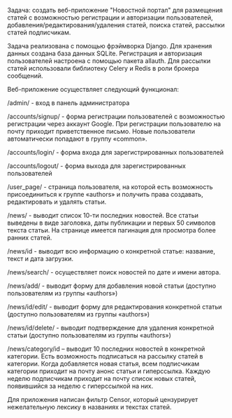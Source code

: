 Задача: создать веб-приложение "Новостной портал" для размещения статей с возможностью регистрации и авторизации пользователей, добавления/редактирования/удаления статей, поиска статей, рассылки статей подписчикам.

Задача реализована с помощью фрэймворка Django. Для хранения данных создана база данных SQLite. Регистрация и авторизация пользователей настроена с помощью пакета allauth. Для рассылки статей использовали библиотеку Celery и Redis в роли брокера сообщений.

Веб-приложение осуществляет следующий функционал:

/admin/ - вход в панель администратора

/accounts/signup/ - форма регистрации пользователей с возможностью регистрации через аккаунт Google. При регистрации пользователю на почту приходит приветственное письмо. Новые пользователи автоматически попадают в группу «common».

/accounts/login/ - форма входа для зарегистрированных пользователей

/accounts/logout/ - форма выхода для зарегистрированных пользователей

/user_page/ - страница пользователя, на которой есть возможность присоединиться к группе «authors» и получить права создавать, редактировать и удалять статьи.

/news/ - выводит список 10-ти последних новостей. Все статьи выведены в виде заголовка, даты публикации и первых 50 символов текста статьи. На странице имеется пагинация для просмотра более ранних статей.

/news/id - выводит всю информацию о конкретной статье: название, текст и дата загрузки.
  
/news/search/ - осуществляет поиск новостей по дате и имени автора.
  
/news/add/ - выводит форму для добавления новой статьи (доступно пользователям из группы «authors»)
  
/news/id/edit/ - выводит форму для редактирования конкретной статьи (доступно пользователям из группы «authors»)
  
/news/id/delete/ - выводит подтверждение для удаления конкретной статьи (доступно пользователям из группы «authors»)
  
/news/category/id – выводит 10 последних новостей в конкретной категории. Есть возможность подписаться на рассылку статей в категории. Когда добавляется новая статья, всем подписчикам категории приходит на почту анонс статьи и гиперссылка. Каждую неделю подписчикам приходит на почту список новых статей, появившийся за неделю с гиперссылкой на них.
  
Для приложения написан фильтр Censor, который цензурирует нежелательную лексику в названиях и текстах статей.

